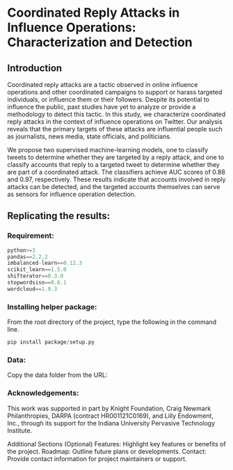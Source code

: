 # **Coordinated Reply Attacks in Influence Operations: Characterization and Detection**

## Introduction
Coordinated reply attacks are a tactic observed in online influence operations and other coordinated campaigns to support or harass targeted individuals, or influence them or their followers.
Despite its potential to influence the public, past studies have yet to analyze or provide a methodology to detect this tactic.
In this study, we characterize coordinated reply attacks in the context of influence operations on Twitter. 
Our analysis reveals that the primary targets of these attacks are influential people such as journalists, news media, state officials, and politicians. 

We propose two supervised machine-learning models, one to classify tweets to determine whether they are targeted by a reply attack, and one to classify accounts that reply to a targeted tweet to determine whether they are part of a coordinated attack. 
The classifiers achieve AUC scores of 0.88 and 0.97, respectively. 
These results indicate that accounts involved in reply attacks can be detected, and the targeted accounts themselves can serve as sensors for influence operation detection. 

## Replicating the results:

### Requirement:
```python
python>=3
pandas==2.2.2
imbalanced-learn==0.12.3
scikit_learn==1.5.0
shifterator==0.3.0
stopwordsiso==0.6.1
wordcloud==1.9.3
```

### Installing helper package:
From the root directory of the project, type the following in the command line.
```python
pip install package/setup.py
```

### Data:
Copy the data folder from the URL:
[](Link)




### Acknowledgements:
This work  was  supported  in  part  by  Knight Foundation,  Craig Newmark Philanthropies, DARPA (contract HR001121C0169), and Lilly Endowment, Inc., through its support for the Indiana University Pervasive Technology Institute.

Additional Sections (Optional)
Features: Highlight key features or benefits of the project.
Roadmap: Outline future plans or developments.
Contact: Provide contact information for project maintainers or support.
